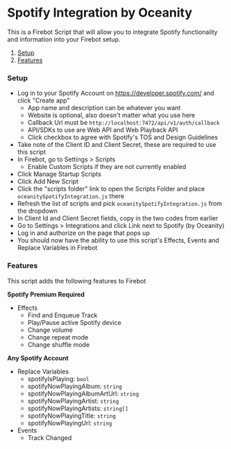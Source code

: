 # Spotify Integration by Oceanity

This is a Firebot Script that will allow you to integrate Spotify functionality and information into your Firebot setup.

1. [Setup](#Setup)
2. [Features](#Features)

<div id="Setup" />

### Setup

- Log in to your Spotify Account on https://developer.spotify.com/ and click "Create app"
  - App name and description can be whatever you want
  - Website is optional, also doesn't matter what you use here
  - Callback Url must be `http://localhost:7472/api/v1/auth/callback`
  - API/SDKs to use are Web API and Web Playback API
  - Click checkbox to agree with Spotify's TOS and Design Guidelines
- Take note of the Client ID and Client Secret, these are required to use this script
- In Firebot, go to Settings > Scripts
  - Enable Custom Scripts if they are not currently enabled
- Click Manage Startup Scripts
- Click Add New Script
- Click the "scripts folder" link to open the Scripts Folder and place `oceanitySpotifyIntegration.js` there
- Refresh the list of scripts and pick `oceanitySpotifyIntegration.js` from the dropdown
- In Client Id and Client Secret fields, copy in the two codes from earlier
- Go to Settings > Integrations and click Link next to Spotify (by Oceanity)
- Log in and authorize on the page that pops up
- You should now have the ability to use this script's Effects, Events and Replace Variables in Firebot

<div id="Features" />

### Features

This script adds the following features to Firebot

**Spotify Premium Required**

- Effects
  - Find and Enqueue Track
  - Play/Pause active Spotify device
  - Change volume
  - Change repeat mode
  - Change shuffle mode

**Any Spotify Account**

- Replace Variables
  - spotifyIsPlaying: `bool`
  - spotifyNowPlayingAlbum: `string`
  - spotifyNowPlayingAlbumArtUrl: `string`
  - spotifyNowPlayingArtist: `string`
  - spotifyNowPlayingArtists: `string[]`
  - spotifyNowPlayingTitle: `string`
  - spotifyNowPlayingUrl: `string`
- Events
  - Track Changed
